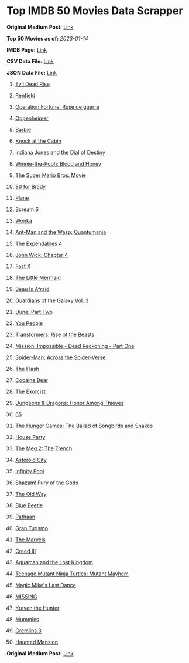 # Top IMDB 50 Movies Data Scrapper

**Original Medium Post:** [Link](https://medium.com/@nishantsahoo/which-movie-should-i-watch-5c83a3c0f5b1) 

**Top 50 Movies as of:** _2023-01-14_

**IMDB Page:** [Link](http://www.imdb.com/search/title?release_date=2023,2023&title_type=feature)

**CSV Data File:** [Link](/Data/data.csv)

**JSON Data File:** [Link](/Data/data.json)

1. [Evil Dead Rise](https://www.imdb.com/title/tt13345606/?ref_=adv_li_tt)

2. [Renfield](https://www.imdb.com/title/tt11358390/?ref_=adv_li_tt)

3. [Operation Fortune: Ruse de guerre](https://www.imdb.com/title/tt7985704/?ref_=adv_li_tt)

4. [Oppenheimer](https://www.imdb.com/title/tt15398776/?ref_=adv_li_tt)

5. [Barbie](https://www.imdb.com/title/tt1517268/?ref_=adv_li_tt)

6. [Knock at the Cabin](https://www.imdb.com/title/tt15679400/?ref_=adv_li_tt)

7. [Indiana Jones and the Dial of Destiny](https://www.imdb.com/title/tt1462764/?ref_=adv_li_tt)

8. [Winnie-the-Pooh: Blood and Honey](https://www.imdb.com/title/tt19623240/?ref_=adv_li_tt)

9. [The Super Mario Bros. Movie](https://www.imdb.com/title/tt6718170/?ref_=adv_li_tt)

10. [80 for Brady](https://www.imdb.com/title/tt18079362/?ref_=adv_li_tt)

11. [Plane](https://www.imdb.com/title/tt5884796/?ref_=adv_li_tt)

12. [Scream 6](https://www.imdb.com/title/tt17663992/?ref_=adv_li_tt)

13. [Wonka](https://www.imdb.com/title/tt6166392/?ref_=adv_li_tt)

14. [Ant-Man and the Wasp: Quantumania](https://www.imdb.com/title/tt10954600/?ref_=adv_li_tt)

15. [The Expendables 4](https://www.imdb.com/title/tt3291150/?ref_=adv_li_tt)

16. [John Wick: Chapter 4](https://www.imdb.com/title/tt10366206/?ref_=adv_li_tt)

17. [Fast X](https://www.imdb.com/title/tt5433140/?ref_=adv_li_tt)

18. [The Little Mermaid](https://www.imdb.com/title/tt5971474/?ref_=adv_li_tt)

19. [Beau Is Afraid](https://www.imdb.com/title/tt13521006/?ref_=adv_li_tt)

20. [Guardians of the Galaxy Vol. 3](https://www.imdb.com/title/tt6791350/?ref_=adv_li_tt)

21. [Dune: Part Two](https://www.imdb.com/title/tt15239678/?ref_=adv_li_tt)

22. [You People](https://www.imdb.com/title/tt14826022/?ref_=adv_li_tt)

23. [Transformers: Rise of the Beasts](https://www.imdb.com/title/tt5090568/?ref_=adv_li_tt)

24. [Mission: Impossible - Dead Reckoning - Part One](https://www.imdb.com/title/tt9603212/?ref_=adv_li_tt)

25. [Spider-Man: Across the Spider-Verse](https://www.imdb.com/title/tt9362722/?ref_=adv_li_tt)

26. [The Flash](https://www.imdb.com/title/tt0439572/?ref_=adv_li_tt)

27. [Cocaine Bear](https://www.imdb.com/title/tt14209916/?ref_=adv_li_tt)

28. [The Exorcist](https://www.imdb.com/title/tt12921446/?ref_=adv_li_tt)

29. [Dungeons & Dragons: Honor Among Thieves](https://www.imdb.com/title/tt2906216/?ref_=adv_li_tt)

30. [65](https://www.imdb.com/title/tt12261776/?ref_=adv_li_tt)

31. [The Hunger Games: The Ballad of Songbirds and Snakes](https://www.imdb.com/title/tt10545296/?ref_=adv_li_tt)

32. [House Party](https://www.imdb.com/title/tt8005118/?ref_=adv_li_tt)

33. [The Meg 2: The Trench](https://www.imdb.com/title/tt9224104/?ref_=adv_li_tt)

34. [Asteroid City](https://www.imdb.com/title/tt14230388/?ref_=adv_li_tt)

35. [Infinity Pool](https://www.imdb.com/title/tt10365998/?ref_=adv_li_tt)

36. [Shazam! Fury of the Gods](https://www.imdb.com/title/tt10151854/?ref_=adv_li_tt)

37. [The Old Way](https://www.imdb.com/title/tt8593824/?ref_=adv_li_tt)

38. [Blue Beetle](https://www.imdb.com/title/tt9362930/?ref_=adv_li_tt)

39. [Pathaan](https://www.imdb.com/title/tt12844910/?ref_=adv_li_tt)

40. [Gran Turismo](https://www.imdb.com/title/tt4495098/?ref_=adv_li_tt)

41. [The Marvels](https://www.imdb.com/title/tt10676048/?ref_=adv_li_tt)

42. [Creed III](https://www.imdb.com/title/tt11145118/?ref_=adv_li_tt)

43. [Aquaman and the Lost Kingdom](https://www.imdb.com/title/tt9663764/?ref_=adv_li_tt)

44. [Teenage Mutant Ninja Turtles: Mutant Mayhem](https://www.imdb.com/title/tt8589698/?ref_=adv_li_tt)

45. [Magic Mike's Last Dance](https://www.imdb.com/title/tt16280138/?ref_=adv_li_tt)

46. [MISSING](https://www.imdb.com/title/tt10855768/?ref_=adv_li_tt)

47. [Kraven the Hunter](https://www.imdb.com/title/tt8790086/?ref_=adv_li_tt)

48. [Mummies](https://www.imdb.com/title/tt23177868/?ref_=adv_li_tt)

49. [Gremlins 3](https://www.imdb.com/title/tt2918116/?ref_=adv_li_tt)

50. [Haunted Mansion](https://www.imdb.com/title/tt1695843/?ref_=adv_li_tt)

**Original Medium Post:** [Link](https://medium.com/@nishantsahoo/which-movie-should-i-watch-5c83a3c0f5b1) 
